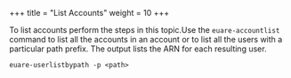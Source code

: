 +++
title = "List Accounts"
weight = 10
+++

To list accounts perform the steps in this topic.Use the `euare-accountlist` command to list all the accounts in an account or to list all the users with a particular path prefix. The output lists the ARN for each resulting user. 


    euare-userlistbypath -p <path>

